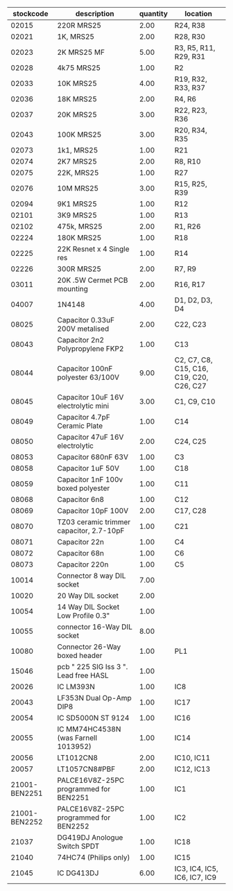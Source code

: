 |stockcode|description|quantity|location|
|---------|-----------|--------|--------|
|02015|220R MRS25|2.00|R24, R38|
|02021|1K, MRS25|2.00|R28, R30|
|02023|2K MRS25 MF|5.00|R3, R5, R11, R29, R31|
|02028|4k75 MRS25|1.00|R2|
|02033|10K MRS25|4.00|R19, R32, R33, R37|
|02036|18K MRS25|2.00|R4, R6|
|02037|20K MRS25|3.00|R22, R23, R36|
|02043|100K MRS25|3.00|R20, R34, R35|
|02073|1k1, MRS25|1.00|R21|
|02074|2K7 MRS25|2.00|R8, R10|
|02075|22K, MRS25|1.00|R27|
|02076|10M MRS25|3.00|R15, R25, R39|
|02094|9K1 MRS25|1.00|R12|
|02101|3K9 MRS25|1.00|R13|
|02102|475k, MRS25|2.00|R1, R26|
|02224|180K MRS25|1.00|R18|
|02225|22K Resnet x 4 Single res|1.00|R14|
|02226|300R MRS25|2.00|R7, R9|
|03011|20K .5W Cermet PCB mounting|2.00|R16, R17|
|04007|1N4148|4.00|D1, D2, D3, D4|
|08025|Capacitor 0.33uF 200V metalised|2.00|C22, C23|
|08043|Capacitor 2n2 Polypropylene FKP2|1.00|C13|
|08044|Capacitor 100nF polyester 63/100V|9.00|C2, C7, C8, C15, C16, C19, C20, C26, C27|
|08045|Capacitor 10uF 16V electrolytic mini|3.00|C1, C9, C10|
|08049|Capacitor 4.7pF Ceramic Plate|1.00|C14|
|08050|Capacitor 47uF 16V electrolytic|2.00|C24, C25|
|08053|Capacitor 680nF 63V|1.00|C3|
|08058|Capacitor 1uF 50V|1.00|C18|
|08059|Capacitor 1nF 100v boxed polyester|1.00|C11|
|08068|Capacitor 6n8|1.00|C12|
|08069|Capacitor 10pF 100V|2.00|C17, C28|
|08070|TZ03 ceramic trimmer capacitor,  2.7-10pF|1.00|C21|
|08071|Capacitor 22n|1.00|C4|
|08072|Capacitor 68n|1.00|C6|
|08073|Capacitor 220n|1.00|C5|
|10014|Connector 8 way DIL socket|7.00||
|10020|20 Way DIL socket|2.00||
|10054|14 Way DIL Socket Low Profile 0.3"|1.00||
|10055|connector 16-Way DIL socket|8.00||
|10080|Connector 26-Way boxed header|1.00|PL1|
|15046|pcb  " 225 SIG Iss 3 ". Lead free HASL|1.00||
|20026|IC LM393N|1.00|IC8|
|20043|LF353N Dual Op-Amp DIP8|1.00|IC17|
|20054|IC SD5000N  ST 9124|1.00|IC16|
|20055|IC MM74HC4538N (was Farnell 1013952)|1.00|IC14|
|20056|LT1012CN8|2.00|IC10, IC11|
|20057|LT1057CN8#PBF|2.00|IC12, IC13|
|21001-BEN2251|PALCE16V8Z-25PC programmed for BEN2251|1.00|IC1 |
|21001-BEN2252|PALCE16V8Z-25PC programmed for BEN2252|1.00|IC2|
|21037|DG419DJ Anologue Switch SPDT|1.00|IC18|
|21040|74HC74 (Philips only)|1.00|IC15|
|21045|IC DG413DJ|6.00|IC3, IC4, IC5, IC6, IC7, IC9|
